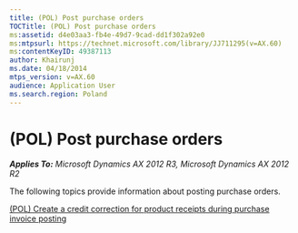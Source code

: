 ```yaml
---
title: (POL) Post purchase orders
TOCTitle: (POL) Post purchase orders
ms:assetid: d4e03aa3-fb4e-49d7-9cad-dd1f302a92e0
ms:mtpsurl: https://technet.microsoft.com/library/JJ711295(v=AX.60)
ms:contentKeyID: 49387113
author: Khairunj
ms.date: 04/18/2014
mtps_version: v=AX.60
audience: Application User
ms.search.region: Poland
---
```


# (POL) Post purchase orders 


_**Applies To:** Microsoft Dynamics AX 2012 R3, Microsoft Dynamics AX 2012 R2_

The following topics provide information about posting purchase orders.

[(POL) Create a credit correction for product receipts during purchase invoice posting](pol-create-a-credit-correction-for-product-receipts-during-purchase-invoice-posting.md)

  


